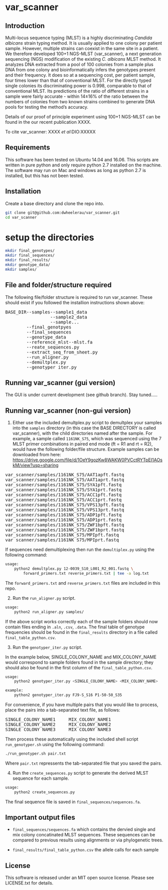 # var_scanner

## Introduction  
Multi-locus sequence typing (MLST) is a highly discriminating *Candida albicans* strain typing method. It is usually applied to one colony per patient sample. However, multiple strains can coexist in the same site in a patient. We therefore developed 100+1 NGS-MLST (var_scanner), a next generation sequencing (NGS) modification of the existing *C. albicans* MLST method. It analyzes DNA extracted from a pool of 100 colonies from a sample plus DNA from one colony and bioinformatically infers the genotypes present and their frequency. It does so at a sequencing cost, per patient sample, four times lower than that of conventional MLST.  For the directly typed single colonies its discriminating power is 0.998, comparable to that of conventional MLST. Its predictions of the ratio of different strains in a sample were fairly accurate - within 14±16% of the ratio between the numbers of colonies from two known strains combined to generate DNA pools for testing the method’s accuracy.  

Details of our proof of principle experiment using 100+1 NGS-MLST can be found in the our recent publication XXXX.

To cite var_scanner:
XXXX *et al*:DIO:XXXXX  

## Requirements  
This software has been tested on Ubuntu 14.04 and 16.06. This scripts are written in pure python and only require python 2.7 installed on the machine. The software may run on Mac and windows as long as python 2.7 is installed, but this has not been tested.


## Installation  
Create a base directory and clone the repo into.  
```bash
git clone git@github.com:dwheelerau/var_scanner.git
cd var_scanner
```

# setup the directories
```bash
mkdir final_genotypes/
mkdir final_sequences/
mkdir final_results/
mkdir genotype_data/
mkdir samples/
```

## File and folder/structure required  
The following file/folder structure is required to run var_scanner. These should exist if you followed the installion instructions shown above:  
<pre>
BASE_DIR--samples--sample1_data
                 --sample2_data
                 --sample...
        --final_genotpyes 
        --final_sequences 
        --genotype_data  
        --reference_mlst--mlst.fa
        --reate_sequences.py  
        --extract_seq_from_sheet.py 
        --run_aligner.py  
        --demultplex.py  
        --genotyper_iter.py 
</pre>

## Running var_scanner (gui version)
The GUI is under current development (see github branch). Stay tuned.....

## Running var_scanner (non-gui version)

1. Either use the included demultplex.py script to demultplex your samples into the `samples` directory (in this case the BASE DIRECTORY is called var_scanner), with the child directories named after the sample. For example, a sample called `1161NK_S75`, which was sequenced using the 7 MLST primer combinations in paired end mode (ft = R1 and rt = R2), would have the following folder/file structure. Example samples can be downloaded from here: https://drive.google.com/file/d/1OeY9gozKw8WAKW0PVCctRYTpEI1AOskM/view?usp=sharing   
<pre>
var_scanner/samples/1161NK_S75/AAT1apft.fastq  
var_scanner/samples/1161NK_S75/AAT1aprt.fastq  
var_scanner/samples/1161NK_S75/SYA1pft.fastq  
var_scanner/samples/1161NK_S75/SYA1prt.fastq  
var_scanner/samples/1161NK_S75/ACC1pft.fastq  
var_scanner/samples/1161NK_S75/ACC1prt.fastq   
var_scanner/samples/1161NK_S75/VPS13pft.fastq  
var_scanner/samples/1161NK_S75/VPS13prt.fastq   
var_scanner/samples/1161NK_S75/ADP1pft.fastq  
var_scanner/samples/1161NK_S75/ADP1prt.fastq   
var_scanner/samples/1161NK_S75/ZWF1bpft.fastq  
var_scanner/samples/1161NK_S75/ZWF1bprt.fastq  
var_scanner/samples/1161NK_S75/MPIpft.fastq    
var_scanner/samples/1161NK_S75/MPIprt.fastq
</pre>

If sequences need demultiplexing then run the `demultiplex.py` using the following command:   

```bash
usage:  
    python2 demultplex.py 12-0039_S10_L001_R2_001.fastq \
        forward_primers.txt reverse_primers.txt | tee -a log.txt
```

The `forward_primers.txt` and `reverse_primers.txt` files are included in this repo.  

2.  Run the `run_aligner.py` script.  

```bash
usage:
    python2 run_aligner.py samples/
```
If the above script works correctly each of the sample folders should now contain files ending in `.aln`, `.csv`, `.data`. The final table of genotype frequencies should be found in the `final_results` directory in a file called `final_table_python.csv`.   

3.  Run the `genotyper_iter.py` script.  

In the example below, SINGLE_COLONY_NAME and MIX_COLONY_NAME would correspond to sample folders found in the sample directory; they should also be found in the first column of the `final_table_python.csv`.  

```bash
usage:
    python2 genotyper_iter.py <SINGLE_COLONY_NAME> <MIX_COLONY_NAME>  

example:
    python2 genotyper_iter.py FJ9-S_S16 P1-50-50_S35    
```

For convenience, if you have multiple pairs that you would like to process, place the pairs into a tab-separated text file, as follows:
<pre>
SINGLE_COLONY_NAME1     MIX_COLONY_NAME1
SINGLE_COLONY_NAME2     MIX_COLONY_NAME2
SINGLE_COLONY_NAME3     MIX_COLONY_NAME3
</pre>

Then process these automatically using the included shell script `run_genotyper.sh` using the following command:

```bash
./run_genotyper.sh pair.txt
```

Where `pair.txt` repressents the tab-separated file that you saved the pairs.

4.  Run the `create_sequences.py` script to generate the derived MLST sequence for each sample.  

```bash
usage:
    python2 create_sequences.py
```
The final sequence file is saved in `final_sequences/sequences.fa`.  

## Important output files  
* `final_sequences/sequences.fa` which contains the dervied single and mix colony concatinated MLST sequences. These sequences can be compared to previous results using alignments or via phylogenetic trees.  

* `final_results/final_table_python.csv` the allele calls for each sample  

## License
This software is released under an MIT open source license. Please see
LICENSE.txt for details.
